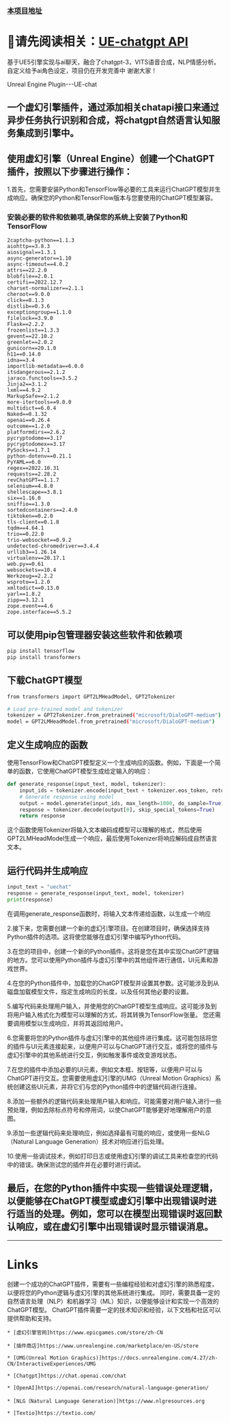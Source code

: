 ### [本项目地址](https://github.com/kemomi/UE-chatgpt)

# 📖请先阅读相关：[UE-chatgpt API](https://github.com/kemomi/UE-chatgpt/blob/main/README_zh.md)

基于UE5引擎实现与ai聊天，融合了chatgpt-3，VITS语音合成，NLP情感分析。
自定义给予ai角色设定，项目仍在开发完善中 谢谢大家！  

Unreal Engine Plugin---UE-chat

一个虚幻引擎插件，通过添加相关chatapi接口来通过异步任务执行识别和合成，将chatgpt自然语言认知服务集成到引擎中。
--------------------------------------------

## 使用虚幻引擎（Unreal Engine）创建一个ChatGPT插件，按照以下步骤进行操作：

1.首先，您需要安装Python和TensorFlow等必要的工具来运行ChatGPT模型并生成响应。确保您的Python和TensorFlow版本与您要使用的ChatGPT模型兼容。

### 安装必要的软件和依赖项,确保您的系统上安装了Python和TensorFlow

```
2captcha-python==1.1.3
aiohttp==3.8.3
aiosignal==1.3.1
async-generator==1.10
async-timeout==4.0.2
attrs==22.2.0
blobfile==2.0.1
certifi==2022.12.7
charset-normalizer==2.1.1
cheroot==9.0.0
click==8.1.3
distlib==0.3.6
exceptiongroup==1.1.0
filelock==3.9.0
Flask==2.2.2
frozenlist==1.3.3
gevent==22.10.2
greenlet==2.0.2
gunicorn==20.1.0
h11==0.14.0
idna==3.4
importlib-metadata==6.0.0
itsdangerous==2.1.2
jaraco.functools==3.5.2
Jinja2==3.1.2
lxml==4.9.2
MarkupSafe==2.1.2
more-itertools==9.0.0
multidict==6.0.4
Naked==0.1.32
openai==0.26.4
outcome==1.2.0
platformdirs==2.6.2
pycryptodome==3.17
pycryptodomex==3.17
PySocks==1.7.1
python-dotenv==0.21.1
PyYAML==6.0
regex==2022.10.31
requests==2.28.2
revChatGPT==1.1.7
selenium==4.8.0
shellescape==3.8.1
six==1.16.0
sniffio==1.3.0
sortedcontainers==2.4.0
tiktoken==0.2.0
tls-client==0.1.8
tqdm==4.64.1
trio==0.22.0
trio-websocket==0.9.2
undetected-chromedriver==3.4.4
urllib3==1.26.14
virtualenv==20.17.1
web.py==0.61
websockets==10.4
Werkzeug==2.2.2
wsproto==1.2.0
xmltodict==0.13.0
yarl==1.8.2
zipp==3.12.1
zope.event==4.6
zope.interface==5.5.2
```

## 可以使用pip包管理器安装这些软件和依赖项

```python
pip install tensorflow
pip install transformers
```
## 下载ChatGPT模型
```sh
from transformers import GPT2LMHeadModel, GPT2Tokenizer

# Load pre-trained model and tokenizer
tokenizer = GPT2Tokenizer.from_pretrained("microsoft/DialoGPT-medium")
model = GPT2LMHeadModel.from_pretrained("microsoft/DialoGPT-medium")
```
## 定义生成响应的函数
使用TensorFlow和ChatGPT模型定义一个生成响应的函数。例如，下面是一个简单的函数，它使用ChatGPT模型生成给定输入的响应：
```python
def generate_response(input_text, model, tokenizer):
    input_ids = tokenizer.encode(input_text + tokenizer.eos_token, return_tensors='tf')
    # Generate response using model
    output = model.generate(input_ids, max_length=1000, do_sample=True)
    response = tokenizer.decode(output[0], skip_special_tokens=True)
    return response
```
这个函数使用Tokenizer将输入文本编码成模型可以理解的格式，然后使用GPT2LMHeadModel生成一个响应，最后使用Tokenizer将响应解码成自然语言文本。

## 运行代码并生成响应
```python
input_text = "uechat"
response = generate_response(input_text, model, tokenizer)
print(response)
```
在调用generate_response函数时，将输入文本传递给函数，以生成一个响应


2.接下来，您需要创建一个新的虚幻引擎项目。在创建项目时，确保选择支持Python插件的选项。这将使您能够在虚幻引擎中编写Python代码。

3.在您的项目中，创建一个新的Python插件。这将是您在其中实现ChatGPT逻辑的地方。您可以使用Python插件与虚幻引擎中的其他组件进行通信，UI元素和游戏世界。

4.在您的Python插件中，加载您的ChatGPT模型并设置其参数。这可能涉及到从磁盘加载模型文件，指定生成响应的长度，以及任何其他必要的设置。

5.编写代码来处理用户输入，并使用您的ChatGPT模型生成响应。这可能涉及到将用户输入格式化为模型可以理解的方式，将其转换为TensorFlow张量。
您还需要调用模型以生成响应，并将其返回给用户。

6.您需要将您的Python插件与虚幻引擎中的其他组件进行集成。这可能包括将您的插件与UI元素连接起来，以便用户可以与ChatGPT进行交互，或将您的插件与虚幻引擎中的其他系统进行交互，例如触发事件或改变游戏状态。

7.在您的插件中添加必要的UI元素，例如文本框、按钮等，以便用户可以与ChatGPT进行交互。您需要使用虚幻引擎的UMG（Unreal Motion Graphics）系统创建这些UI元素，并将它们与您的Python插件中的逻辑代码进行连接。

8.添加一些额外的逻辑代码来处理用户输入和响应。可能需要对用户输入进行一些预处理，例如去除标点符号和停用词，以使ChatGPT能够更好地理解用户的意图。

9.添加一些逻辑代码来处理响应，例如选择最有可能的响应，或使用一些NLG（Natural Language Generation）技术对响应进行后处理。

10.使用一些调试技术，例如打印日志或使用虚幻引擎的调试工具来检查您的代码中的错误。确保测试您的插件并在必要时进行调试。

## 最后，在您的Python插件中实现一些错误处理逻辑，以便能够在ChatGPT模型或虚幻引擎中出现错误时进行适当的处理。例如，您可以在模型出现错误时返回默认响应，或在虚幻引擎中出现错误时显示错误消息。
------------------------------------------

# Links
创建一个成功的ChatGPT插件，需要有一些编程经验和对虚幻引擎的熟悉程度，以便将您的Python逻辑与虚幻引擎的其他系统进行集成。
同时，需要具备一定的自然语言处理（NLP）和机器学习（ML）知识，以便能够设计和实现一个高效的ChatGPT模型。
ChatGPT插件需要一定的技术知识和经验，以下文档和社区可以提供帮助和支持。

    * [虚幻引擎官网]https://www.epicgames.com/store/zh-CN

    * [插件商店]https://www.unrealengine.com/marketplace/en-US/store

    * [UMG(Unreal Motion Graphics)]https://docs.unrealengine.com/4.27/zh-CN/InteractiveExperiences/UMG

    * [Chatgpt]https://chat.openai.com/chat

    * [OpenAI]https://openai.com/research/natural-language-generation/

    * [NLG（Natural Language Generation)]https://www.nlgresources.org

    * [Textio]https://textio.com/
